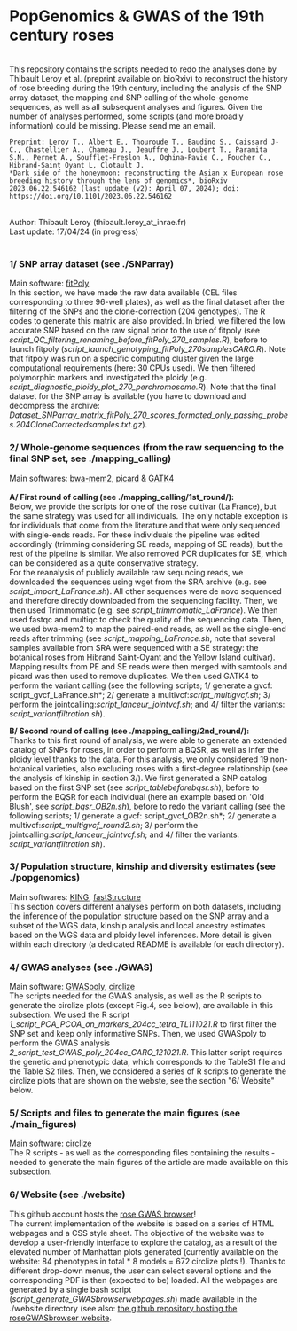 # PopGenomics & GWAS of the 19th century roses <br>
<br>
This repository contains the scripts needed to redo the analyses done by Thibault Leroy et al. (preprint available on bioRxiv) to reconstruct the history of rose breeding during the 19th century, including the analysis of the SNP array dataset, the mapping and SNP calling of the whole-genome sequences, as well as all subsequent analyses and figures. Given the number of analyses performed, some scripts (and more broadly information) could be missing. Please send me an email.<br>

```
Preprint: Leroy T., Albert E., Thouroude T., Baudino S., Caissard J-C., Chastellier A., Chameau J., Jeauffre J., Loubert T., Paramita S.N., Pernet A., Soufflet-Freslon A., Oghina-Pavie C., Foucher C., Hibrand-Saint Oyant L, Clotault J.
*Dark side of the honeymoon: reconstructing the Asian x European rose breeding history through the lens of genomics*, bioRxiv 2023.06.22.546162 (last update (v2): April 07, 2024); doi: https://doi.org/10.1101/2023.06.22.546162
```
<br>
Author: Thibault Leroy (thibault.leroy_at_inrae.fr)<br>
Last update: 17/04/24 (in progress) <br><br>

### 1/ SNP array dataset (see ./SNParray)

Main software: [fitPoly](https://cran.r-project.org/web/packages/fitPoly/index.html) <br>
In this section, we have made the raw data available (CEL files corresponding to three 96-well plates), as well as the final dataset after the filtering of the SNPs and the clone-correction (204 genotypes). The R codes to generate this matrix are also provided. In bried, we filtered the low accurate SNP based on the raw signal prior to the use of fitpoly (see *script_QC_filtering_renaming_before_fitPoly_270_samples.R*), before to launch fitpoly (*script_launch_genotyping_fitPoly_270samplesCARO.R*). Note that fitpoly was run on a specific computing cluster given the large computational requirements (here: 30 CPUs used). We then filtered polymorphic markers and investigated the ploidy (e.g. *script_diagnostic_ploidy_plot_270_perchromosome.R*). Note that the final dataset for the SNP array is available (you have to download and decompress the archive: *Dataset_SNParray_matrix_fitPoly_270_scores_formated_only_passing_probes.204CloneCorrectedsamples.txt.gz*).

### 2/ Whole-genome sequences (from the raw sequencing to the final SNP set, see ./mapping_calling)

Main softwares: [bwa-mem2](https://github.com/bwa-mem2/bwa-mem2), [picard](https://broadinstitute.github.io/picard/) & [GATK4](https://gatk.broadinstitute.org/hc/en-us/articles/360036194592-Getting-started-with-GATK4)<br> <br>
**A/ First round of calling (see ./mapping_calling/1st_round/):**<br>
Below, we provide the scripts for one of the rose cultivar (La France), but the same strategy was used for all individuals. The only notable exception is for individuals that come from the literature and that were only sequenced with single-ends reads. For these individuals the pipeline was edited accordingly (trimming considering SE reads, mapping of SE reads), but the rest of the pipeline is similar. We also removed PCR duplicates for SE, which can be considered as a quite conservative strategy. <br>
For the reanalysis of publicly available raw sequncing reads, we downloaded the sequences using wget from the SRA archive (e.g. see *script_import_LaFrance.sh*). All other sequences were de novo sequenced and therefore directly downloaded from the sequencing facility. Then, we then used Trimmomatic (e.g. see *script_trimmomatic_LaFrance*). We then used fastqc and multiqc to check the quality of the sequencing data. Then, we used bwa-mem2 to map the paired-end reads, as well as the single-end reads after trimming (see *script_mapping_LaFrance.sh*, note that several samples available from SRA were sequenced with a SE strategy: the botanical roses from Hibrand Saint-Oyant and the Yellow Island cultivar). Mapping results from PE and SE reads were then merged with samtools and picard was then used to remove duplicates. We then used GATK4 to perform the variant calling (see the following scripts; 1/ generate a gvcf: script_gvcf_LaFrance.sh*; 2/ generate a multivcf:*script_multigvcf.sh*; 3/ perform the jointcalling:*script_lanceur_jointvcf.sh*; and 4/ filter the variants: *script_variantfiltration.sh*).<br>

**B/ Second round of calling (see ./mapping_calling/2nd_round/):** <br>
Thanks to this first round of analysis, we were able to generate an extended catalog of SNPs for roses, in order to perform a BQSR, as well as infer the ploidy level thanks to the data. For this analysis, we only considered 19 non-botanical varieties, also excluding roses with a first-degree relationship (see the analysis of kinship in section 3/). We first generated a SNP catalog based on the first SNP set (see *script_tablebeforebqsr.sh*), before to perform the BQSR for each individual (here an example based on 'Old Blush', see *script_bqsr_OB2n.sh*), before to redo the variant calling (see the following scripts; 1/ generate a gvcf: script_gvcf_OB2n.sh*; 2/ generate a multivcf:*script_multigvcf_round2.sh*; 3/ perform the jointcalling:*script_lanceur_jointvcf.sh*; and 4/ filter the variants: *script_variantfiltration.sh*). <br>

### 3/ Population structure, kinship and diversity estimates (see ./popgenomics)

Main softwares: [KING](https://www.kingrelatedness.com/), [fastStructure](https://github.com/rajanil/fastStructure)  <br> 
This section covers different analyses perform on both datasets, including the inference of the population structure based on the SNP array and a subset of the WGS data, kinship analysis and local ancestry estimates based on the WGS data and ploidy level inferences. More detail is given within each directory (a dedicated README is available for each directory).<br>

### 4/ GWAS analyses (see ./GWAS)

Main software: [GWASpoly](https://github.com/jendelman/GWASpoly), [circlize](https://jokergoo.github.io/circlize_book/book/) <br>
The scripts needed for the GWAS analysis, as well as the R scripts to generate the circlize plots (except Fig.4, see below), are available in this subsection. We used the R script *1_script_PCA_PCOA_on_markers_204cc_tetra_TL111021.R* to first filter the SNP set and keep only informative SNPs. Then, we used GWASpoly to perform the GWAS analysis *2_script_test_GWAS_poly_204cc_CARO_121021.R*. This latter script requires the genetic and phenotypic data, which corresponds to the TableS1 file and the Table S2 files. Then, we considered a series of R scripts to generate the circlize plots that are shown on the webste, see the section "6/ Website" below. <br>

### 5/ Scripts and files to generate the main figures (see ./main_figures)

Main software: [circlize](https://jokergoo.github.io/circlize_book/book/) <br>
The R scripts - as well as the corresponding files containing the results - needed to generate the main figures of the article are made available on this subsection. <br>

### 6/ Website (see ./website)

This github account hosts the [rose GWAS browser](https://rosegwasbrowser.github.io/)!<br>
The current implementation of the website is based on a series of HTML webpages and a CSS style sheet. The objective of the website was to develop a user-friendly interface to explore the catalog, as a result of the elevated number of Manhattan plots generated (currently available on the website: 84 phenotypes in total * 8 models = 672 circlize plots !). Thanks to different drop-down menus, the user can select several options and the corresponding PDF is then (expected to be) loaded. All the webpages are generated by a single bash script (*script_generate_GWASbrowserwebpages.sh*) made available in the ./website directory (see also: [the github repository hosting the roseGWASbrowser website](https://github.com/roseGWASbrowser/rosegwasbrowser.github.io).<br>
